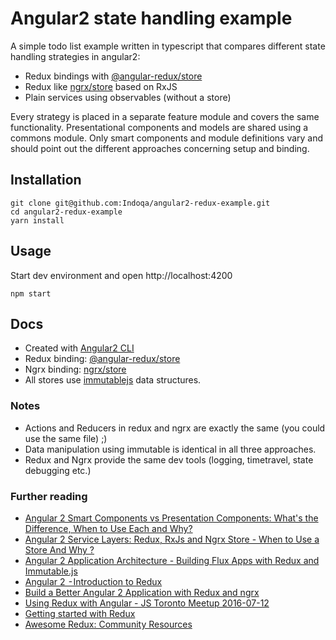 # Angular2 state handling example 
A simple todo list example written in typescript that compares different state handling strategies in angular2:

  * Redux bindings with [@angular-redux/store](https://github.com/angular-redux/store)
  * Redux like [ngrx/store](https://github.com/angular-redux/store) based on RxJS 
  * Plain services using observables (without a store)
  
Every strategy is placed in a separate feature module and covers the same functionality. Presentational components and models are shared using a commons module. Only smart components and module definitions vary and should point out the different approaches concerning setup and binding. 
  
## Installation
```
git clone git@github.com:Indoqa/angular2-redux-example.git
cd angular2-redux-example
yarn install
```

## Usage
Start dev environment and open http://localhost:4200
```
npm start
```

## Docs

  * Created with [Angular2 CLI](https://angular.io/docs/ts/latest/cli-quickstart.html)
  * Redux binding: [@angular-redux/store](https://github.com/angular-redux/store) 
  * Ngrx binding: [ngrx/store](https://github.com/ngrx/store)
  * All stores use [immutablejs](https://facebook.github.io/immutable-js/) data structures.
  
### Notes  
  * Actions and Reducers in redux and ngrx are exactly the same (you could use the same file) ;) 
  * Data manipulation using immutable is identical in all three approaches. 
  * Redux and Ngrx provide the same dev tools (logging, timetravel, state debugging etc.)

### Further reading
  * [Angular 2 Smart Components vs Presentation Components: What's the Difference, When to Use Each and Why?](http://blog.angular-university.io/angular-2-smart-components-vs-presentation-components-whats-the-difference-when-to-use-each-and-why/)
  * [Angular 2 Service Layers: Redux, RxJs and Ngrx Store - When to Use a Store And Why ?](http://blog.angular-university.io/angular-2-redux-ngrx-rxjs/)
  * [Angular 2 Application Architecture - Building Flux Apps with Redux and Immutable.js](http://blog.angular-university.io/angular-2-application-architecture-building-flux-like-apps-using-redux-and-immutable-js-js/)
  * [Angular 2  - Introduction to Redux](https://medium.com/google-developer-experts/angular-2-introduction-to-redux-1cf18af27e6e)
  * [Build a Better Angular 2 Application with Redux and ngrx](http://onehungrymind.com/build-better-angular-2-application-redux-ngrx/)
  * [Using Redux with Angular - JS Toronto Meetup 2016-07-12](https://www.youtube.com/watch?v=s4xr2avwv3s)
  * [Getting started with Redux](https://egghead.io/courses/getting-started-with-redux)
  * [Awesome Redux: Community Resources](https://github.com/xgrommx/awesome-redux)
  

